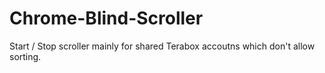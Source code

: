# Chrome-Blind-Scroller
Start / Stop scroller mainly for shared Terabox accoutns which don't allow sorting.
